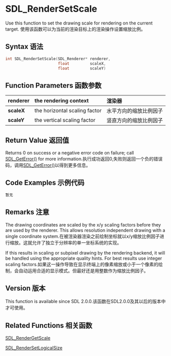 # SDL_RenderSetScale
Use this function to set the drawing scale for rendering on the current target.
使用该函数可以为当前的渲染目标上的渲染操作设置缩放比例。
## Syntax 语法
```C
int SDL_RenderSetScale(SDL_Renderer* renderer,
                       float         scaleX,
                       float         scaleY)
```
## Function Parameters 函数参数

|renderer|the rendering context|渲染器|
|:------|:----------|:-----------|
|**scaleX**|the horizontal scaling factor|水平方向的缩放比例因子|
|**scaleY**|the vertical scaling factor|竖直方向的缩放比例因子|
## Return Value 返回值
Returns 0 on success or a negative error code on failure; call [SDL_GetError()](./SDL_GetError.md) for more information.执行成功返回0,失败则返回一个负的错误码，调用[SDL_GetError()](./SDL_GetError.md)以得到更多信息。
## Code Examples 示例代码
```C
暂无
```
## Remarks 注意
The drawing coordinates are scaled by the x/y scaling factors before they are used by the renderer. This allows resolution independent drawing with a single coordinate system.在被渲染器渲染之前绘制坐标就以x/y缩放比例因子进行缩放。这就允许了独立于分辨率的单一坐标系统的实现。

If this results in scaling or subpixel drawing by the rendering backend, it will be handled using the appropriate quality hints. For best results use integer scaling factors.如果这一操作导致在显示终端上的像素缩放或小于一个像素的绘制，会自动运用合适的显示模式。但最好还是用整数作为缩放比例因子。
## Version 版本
This function is available since SDL 2.0.0.该函数在SDL2.0.0及其以后的版本中才可使用。
## Related Functions 相关函数
[SDL_RenderGetScale](./SDL_RenderGetScale.md)

[SDL_RenderSetLogicalSize](./SDL_RenderSetLogicalSize.md)

